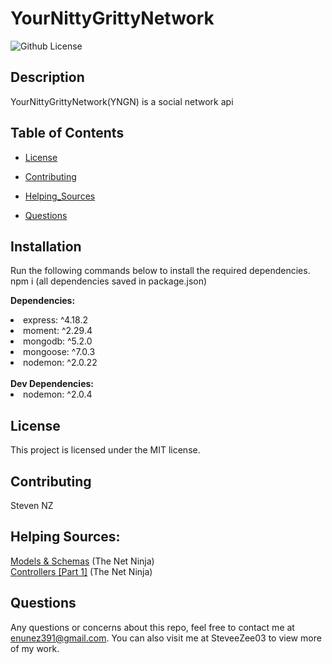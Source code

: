  # YourNittyGrittyNetwork
![Github License](https://img.shields.io/badge/license-MIT-blue.svg)

## <b>Description</b>
YourNittyGrittyNetwork(YNGN) is a social network api 
## <b>Table of Contents</b>

* [License](#license)

* [Contributing](#contributing)

* [Helping_Sources](#Helping_Sources)

* [Questions](#questions)

## <b>Installation</b>
Run the following commands below to install the required dependencies.  
npm i (all dependencies saved in package.json)<br>
<p><b>Dependencies:</b></p>
<li>express: ^4.18.2</li>
<li>moment: ^2.29.4</li>
<li>mongodb: ^5.2.0</li> 
<li>mongoose: ^7.0.3</li>
<li>nodemon: ^2.0.22</li><br>
<b>Dev Dependencies:</b><br>
<li>nodemon: ^2.0.4</li>

## <b>License</b>
This project is licensed under the MIT license.

## <b>Contributing</b>
Steven NZ
<br>
## <b> Helping Sources:</b> <br>
<a href="https://youtu.be/O8IipcpTmYU"> Models & Schemas</a> (The Net Ninja) <br>
<a href="https://youtu.be/oEHHjs1UVXQ"> Controllers [Part 1]</a> (The Net Ninja)

## <b>Questions</b>
Any questions or concerns about this repo, feel free to contact me at enunez391@gmail.com.  You can also visit me at SteveeZee03  to view more of my work.

